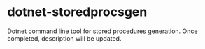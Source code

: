 # dotnet-storedprocsgen
Dotnet command line tool for stored procedures generation.  Once completed, description will be updated.
